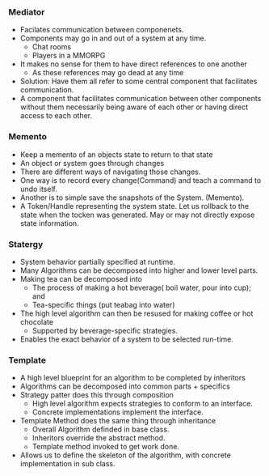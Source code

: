### Mediator
- Facilates communication between componenets.
- Components may go in and out of a system at any time.
  - Chat rooms 
  - Players in a MMORPG
- It makes no sense for them to have direct references to one another
  - As these references may go dead at any time
- Solution: Have them all refer to some central component that facilitates communication.
- A component that facilitates communication between other components without them necessarily being aware of each other or having direct access to each other.


### Memento
- Keep a memento of an objects state to return to that state
- An object or system goes through changes
- There are different ways of navigating those changes.
- One way is to record every change(Command) and teach a command to undo itself.
- Another is to simple save the snapshots of the System. (Memento).
- A Token/Handle representing the system state. Let us rollback to the state when the tocken was generated. May or may not directly expose state information.

### Statergy
- System behavior partially specified at runtime.
- Many Algorithms can be decomposed into higher and lower level parts.
- Making tea can be decomposed into 
  - The process of making a hot beverage( boil water, pour into cup); and
  - Tea-specific things (put teabag into water)
- The high level algorithm can then be resused for making coffee or hot chocolate
  - Supported by beverage-specific strategies.
- Enables the exact behavior of a system to be selected run-time.

### Template
- A high level blueprint for an algorithm to be completed by inheritors
- Algorithms can be decomposed into common parts + specifics
- Strategy patter does this through composition
  - High level algorithm expects strategies to conform to an interface.
  - Concrete implementations implement the interface.
- Template Method does the same thing through inheritance
  - Overall Algorithm definded in base class.
  - Inheritors override the abstract method.
  - Template method invoked to get work done.
- Allows us to define the skeleton of the algorithm, with concrete implementation in sub class.
